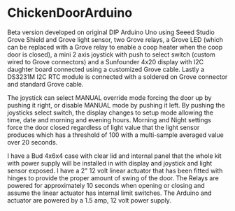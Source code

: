 # ChickenDoorArduino

Beta version developed on original DIP Arduino Uno using Seeed Studio Grove Shield and Grove light sensor, two Grove relays, a Grove LED (which can be replaced with a Grove relay to enable a coop heater when the coop door is closed), a mini 2 axis joystick with push to select switch (custom wired to Grove connectors) and a Sunfounder 4x20 display with I2C daughter board connected using a customized Grove cable. Lastly a DS3231M I2C RTC module is connected with a soldered on Grove connector and standard Grove cable.

The joystick can select MANUAL override mode forcing the door up by pushing it right, or disable MANUAL mode by pushing it left. By pushing the joysticks select switch, the display changes to setup mode allowing the time, date and morning and evening hours. Morning and Night settings force the door closed regardless of light value that the light sensor produces which has a threshold of 100 with a multi-sample averaged value over 20 seconds.

I have a Bud 4x6x4 case with clear lid and internal panel that the whole kit with power supply will be installed in with display and joystick and light sensor exposed. I have a 2" 12 volt linear actuator that has been fitted with hinges to provide the proper amount of swing of the door. The Relays are powered for approximately 10 seconds when opening or closing and assume the linear actuator has internal limit switches.  The Arduino and actuator are powered by a 1.5 amp, 12 volt power supply.
